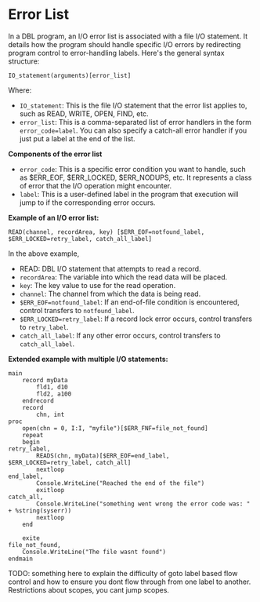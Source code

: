 # Error List

In a DBL program, an I/O error list is associated with a file I/O statement. It details how the program should handle specific I/O errors by redirecting program control to error-handling labels. Here's the general syntax structure:

```
IO_statement(arguments)[error_list]
```

Where:

- `IO_statement`: This is the file I/O statement that the error list applies to, such as READ, WRITE, OPEN, FIND, etc.
- `error_list`: This is a comma-separated list of error handlers in the form `error_code=label`. You can also specify a catch-all error handler if you just put a label at the end of the list.

**Components of the error list**

- `error_code`: This is a specific error condition you want to handle, such as \$ERR_EOF, \$ERR_LOCKED, \$ERR_NODUPS, etc. It represents a class of error that the I/O operation might encounter.
- `label`: This is a user-defined label in the program that execution will jump to if the corresponding error occurs.

**Example of an I/O error list:**

```dbl
READ(channel, recordArea, key) [$ERR_EOF=notfound_label, $ERR_LOCKED=retry_label, catch_all_label]
```

In the above example,

- READ: DBL I/O statement that attempts to read a record.
- `recordArea`: The variable into which the read data will be placed.
- `key`: The key value to use for the read operation.
- `channel`: The channel from which the data is being read.
- `$ERR_EOF=notfound_label`: If an end-of-file condition is encountered, control transfers to `notfound_label`.
- `$ERR_LOCKED=retry_label`: If a record lock error occurs, control transfers to `retry_label`.
- `catch_all_label`: If any other error occurs, control transfers to `catch_all_label`.

**Extended example with multiple I/O statements:**

```dbl
main
    record myData
        fld1, d10
        fld2, a100
    endrecord
    record
        chn, int
proc
    open(chn = 0, I:I, "myfile")[$ERR_FNF=file_not_found]
    repeat
    begin
retry_label,
        READS(chn, myData)[$ERR_EOF=end_label, $ERR_LOCKED=retry_label, catch_all]
        nextloop
end_label,
        Console.WriteLine("Reached the end of the file")
        exitloop
catch_all,
        Console.WriteLine("something went wrong the error code was: " + %string(syserr))
        nextloop
    end

    exite
file_not_found,
    Console.WriteLine("The file wasnt found")
endmain
```

TODO: something here to explain the difficulty of goto label based flow control and how to ensure you dont flow through from one label to another. Restrictions about scopes, you cant jump scopes.
